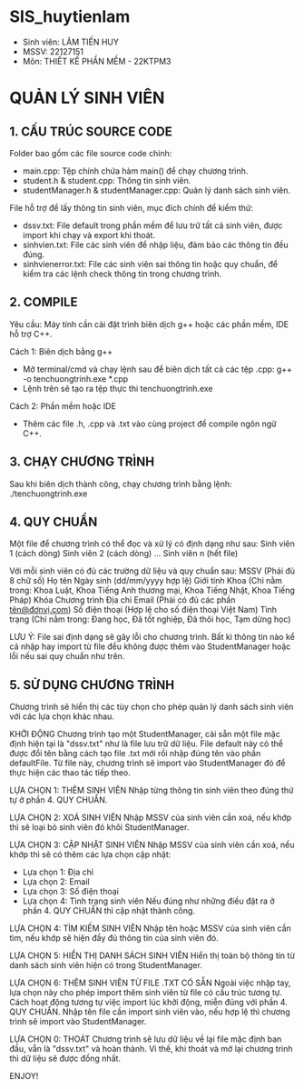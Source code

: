 # SIS_huytienlam

- Sinh viên: LÂM TIẾN HUY
- MSSV: 22127151
- Môn: THIẾT KẾ PHẦN MỀM - 22KTPM3

# QUẢN LÝ SINH VIÊN


## 1. CẤU TRÚC SOURCE CODE
Folder bao gồm các file source code chính:
- main.cpp: Tệp chính chứa hàm main() để chạy chương trình.
- student.h & student.cpp: Thông tin sinh viên.
- studentManager.h & studentManager.cpp: Quản lý danh sách sinh viên.

File hỗ trợ để lấy thông tin sinh viên, mục đích chính để kiểm thử:
- dssv.txt: File default trong phần mềm để lưu trữ tất cả sinh viên, được import khi chạy và export khi thoát.
- sinhvien.txt: File các sinh viên để nhập liệu, đảm bảo các thông tin đều đúng.
- sinhvienerror.txt: File các sinh viên sai thông tin hoặc quy chuẩn, để kiểm tra các lệnh check thông tin trong chương trình.


## 2. COMPILE
Yêu cầu: Máy tính cần cài đặt trình biên dịch g++ hoặc các phần mềm, IDE hỗ trợ C++.

Cách 1: Biên dịch bằng g++
- Mở terminal/cmd và chạy lệnh sau để biên dịch tất cả các tệp .cpp:
    g++ -o tenchuongtrinh.exe *.cpp
- Lệnh trên sẽ tạo ra tệp thực thi tenchuongtrinh.exe

Cách 2: Phần mềm hoặc IDE
- Thêm các file .h, .cpp và .txt vào cùng project để compile ngôn ngữ C++.


## 3. CHẠY CHƯƠNG TRÌNH
Sau khi biên dịch thành công, chạy chương trình bằng lệnh: ./tenchuongtrinh.exe


## 4. QUY CHUẨN
Một file để chương trình có thể đọc và xử lý có định dạng như sau:
Sinh viên 1
(cách dòng)
Sinh viên 2
(cách dòng)
...
Sinh viên n (hết file)

Với mỗi sinh viên có đủ các trường dữ liệu và quy chuẩn sau:
MSSV (Phải đủ 8 chữ số)
Họ tên
Ngày sinh (dd/mm/yyyy hợp lệ)
Giới tính
Khoa (Chỉ nằm trong: Khoa Luật, Khoa Tiếng Anh thương mại, Khoa Tiếng Nhật, Khoa Tiếng Pháp)
Khóa
Chương trình
Địa chỉ
Email (Phải có đủ các phần tên@đơnvị.com)
Số điện thoại (Hợp lệ cho số điện thoại Việt Nam)
Tình trạng (Chỉ nằm trong: Đang học, Đã tốt nghiệp, Đã thôi học, Tạm dừng học)

LƯU Ý: File sai định dạng sẽ gây lỗi cho chương trình. Bất kì thông tin nào kể cả nhập hay import từ file đều không được thêm vào StudentManager hoặc lỗi nếu sai quy chuẩn như trên.


## 5. SỬ DỤNG CHƯƠNG TRÌNH
Chương trình sẽ hiển thị các tùy chọn cho phép quản lý danh sách sinh viên với các lựa chọn khác nhau.

KHỞI ĐỘNG
Chương trình tạo một StudentManager, cài sẵn một file mặc định hiện tại là "dssv.txt" như là file lưu trữ dữ liệu.
File default này có thể được đổi tên bằng cách tạo file .txt mới rồi nhập đúng tên vào phần defaultFile.
Từ file này, chương trình sẽ import vào StudentManager đó để thực hiện các thao tác tiếp theo.

LỰA CHỌN 1: THÊM SINH VIÊN
Nhập từng thông tin sinh viên theo đúng thứ tự ở phần 4. QUY CHUẨN.

LỰA CHỌN 2: XOÁ SINH VIÊN
Nhập MSSV của sinh viên cần xoá, nếu khớp thì sẽ loại bỏ sinh viên đó khôi StudentManager.

LỰA CHỌN 3: CẬP NHẬT SINH VIÊN
Nhập MSSV của sinh viên cần xoá, nếu khớp thì sẽ có thêm các lựa chọn cập nhật:
- Lựa chọn 1: Địa chỉ
- Lựa chọn 2: Email
- Lựa chọn 3: Số điện thoại
- Lựa chọn 4: Tình trạng sinh viên
Nếu đúng như những điều đặt ra ở phần 4. QUY CHUẨN thì cập nhật thành công.

LỰA CHỌN 4: TÌM KIẾM SINH VIÊN
Nhập tên hoặc MSSV của sinh viên cần tìm, nếu khớp sẽ hiện đầy đủ thông tin của sinh viên đó.

LỰA CHỌN 5: HIỂN THỊ DANH SÁCH SINH VIÊN
Hiển thị toàn bộ thông tin từ danh sách sinh viên hiện có trong StudentManager.

LỰA CHỌN 6: THÊM SINH VIÊN TỪ FILE .TXT CÓ SẴN
Ngoài việc nhập tay, lựa chọn này cho phép import thêm sinh viên từ file có cấu trúc tương tự.
Cách hoạt động tương tự việc import lúc khởi động, miễn đúng với phần 4. QUY CHUẨN.
Nhập tên file cần import sinh viên vào, nếu hợp lệ thì chương trình sẽ import vào StudentManager.

LỰA CHỌN 0: THOÁT
Chương trình sẽ lưu dữ liệu về lại file mặc định ban đầu, vẫn là "dssv.txt" và hoàn thành.
Vì thế, khi thoát và mở lại chương trình thì dữ liệu sẽ được đồng nhất.

ENJOY!
